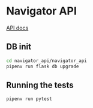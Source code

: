 # Navigator API

[API docs](https://documenter.getpostman.com/view/13770205/UVBzm9T4)

## DB init
```bash
cd navigator_api/navigator_api
pipenv run flask db upgrade
```

## Running the tests
```bash
pipenv run pytest
```
